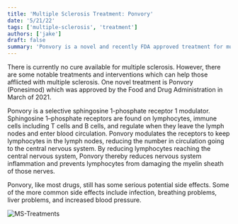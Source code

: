 ```yaml
---
title: 'Multiple Sclerosis Treatment: Ponvory'
date: '5/21/22'
tags: ['multiple-sclerosis', 'treatment']
authors: ['jake']
draft: false
summary: 'Ponvory is a novel and recently FDA approved treatment for multiple sclerosis. To learn about how it works and what it does, read this blog post.'
---
```

There is currently no cure available for multiple sclerosis. However, there are some notable treatments and interventions which can help those afflicted with multiple sclerosis. One novel treatment is Ponvory (Ponesimod) which was approved by the Food and Drug Administration in March of 2021.

Ponvory is a selective sphingosine 1-phosphate receptor 1 modulator. Sphingosine 1–phosphate receptors are found on lymphocytes, immune cells including T cells and B cells, and regulate when they leave the lymph nodes and enter blood circulation. Ponvory modulates the receptors to keep lymphocytes in the lymph nodes, reducing the number in circulation going to the central nervous system. By reducing lymphocytes reaching the central nervous system, Ponvory thereby reduces nervous system inflammation and prevents lymphocytes from damaging the myelin sheath of those nerves.

Ponvory, like most drugs, still has some serious potential side effects. Some of the more common side effects include infection, breathing problems, liver problems, and increased blood pressure.


![MS-Treatments](http://images.medicinenet.com/images/SlideShow/multiple-sclerosis-s17-ms-treatment-chart-1.jpg)

